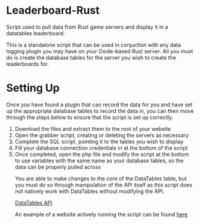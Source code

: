 # Leaderboard-Rust
Script used to pull data from Rust game servers and display it in a datatables leaderboard.

This is a standalone script that can be used in conjuction with any data logging plugin you may have on your Oxide-based Rust server. All you must do is create the database tables for the server you wish to create the leaderboards for. 

<h1> Setting Up </h1>

Once you have found a plugin that can record the data for you and have set up the appropriate database tables to record the data in, you can then move through the steps below to ensure that the script is set up correctly.

<ol>
<li>Download the files and extract them to the root of your website</li>
<li>Open the grabber script, creating or deleting the servers as necessary</li>
<li>Complete the SQL script, pointing it to the tables you wish to display</li>
<li>Fill your database connection credentials in at the bottom of the script</li>
<li>Once completed, open the php file and modify the script at the bottom to use variables with the same name as your database tables, so  the data can be properly pulled across</li>

You are able to make changes to the core of the DataTables table, but you must do so through manipulation of the API itself as this script does not natively work with DataTables without modifying the API.

<a href="https://datatables.net/reference/api/">DataTables API</a>

An example of a website actively running the script can be found <a href="http://www.rustoria.uk/leaderboard">here</a>
